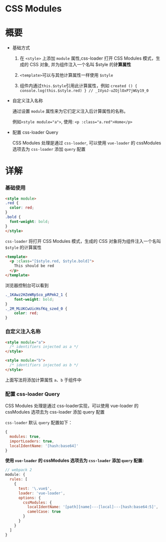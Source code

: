 CSS Modules
=====

# 概要

- 基础方式

  1. 在 `<style>` 上添加 `module` 属性,css-loader 打开 CSS Modules 模式，生成的 CSS 对象, 并为组件注入一个名叫 $style 的**计算属性**

  2. `<template>`可以与其他计算属性一样使用 `$style`

  3. 组件内通过`this.$style`引用此计算属性，例如 `created () { console.log(this.$style.red) } // _1VyoJ-uZOjlOxP7jWUy19_0`

- 自定义注入名称

  通过设置 `module` 属性来为它们定义注入后计算属性的名称。
  
  例如`<style module="a">`, 使用: `<p :class="a.red">Home</p>`

- 配置 css-loader Query

  CSS Modules 处理是通过 `css-loader`, 可以使用 `vue-loader` 的 cssModules 选项去为 `css-loader` 添加 `query` 配置

# 详解


### 基础使用

``` html
<style module>
.red {
  color: red;
}
.bold {
  font-weight: bold;
}
</style>
```

`css-loader` 将打开 CSS Modules 模式，生成的 CSS 对象将为组件注入一个名叫 `$style` 的计算属性

``` html
<template>
  <p :class="[$style.red, $style.bold]">
    This should be red
  </p>
</template>
```
浏览器控制台可以看到

``` css
._1KAwz2HZeWRpSco_pRPmk2_1 {
    font-weight: bold;
}
._2M_MLUKCwUicHsfKq_szed_0 {
    color: red;
}
```

### 自定义注入名称

``` html
<style module="a">
  /* identifiers injected as a */
</style>

<style module="b">
  /* identifiers injected as b */
</style>
```

上面写法将添加计算属性 `a`、`b` 于组件中

### 配置 css-loader Query

CSS Modules 处理是通过 css-loader实现，可以使用 vue-loader 的 cssModules 选项去为 css-loader 添加 query 配置

`css-loader` 默认 `query` 配置如下：
``` js
{
  modules: true,
  importLoaders: true,
  localIdentName: '[hash:base64]'
}
```

**使用 `vue-loader` 的 cssModules 选项去为 `css-loader` 添加 `query` 配置:**

``` js
// webpack 2
module: {
  rules: [
    {
      test: '\.vue$',
      loader: 'vue-loader',
      options: {
        cssModules: {
          localIdentName: '[path][name]---[local]---[hash:base64:5]',
          camelCase: true
        }
      }
    }
  ]
}
```

